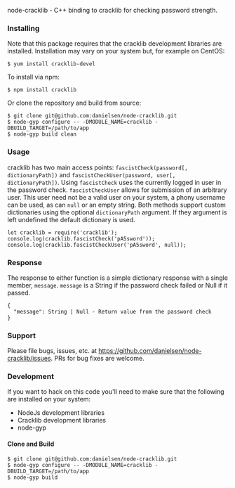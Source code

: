 node-cracklib - C++ binding to cracklib for checking password strength.

### Installing 

Note that this package requires that the cracklib development libraries are installed. Installation may vary on your system but, for example on CentOS:

    $ yum install cracklib-devel

To install via npm:
    
    $ npm install cracklib

Or clone the repository and build from source:

    $ git clone git@github.com:danielsen/node-cracklib.git
    $ node-gyp configure -- -DMODULE_NAME=cracklib -DBUILD_TARGET=/path/to/app
    $ node-gyp build clean

### Usage

cracklib has two main access points: `fascistCheck(password[, dictionaryPath])` and `fascistCheckUser(password, user[, dictionaryPath])`. Using `fascistCheck` uses the currently logged in user in the password check. `fascistCheckUser` allows for submission of an arbitrary user. This user need not be a valid user on your system, a phony username can be used, as can `null` or an empty string. Both methods support custom dictionaries using the optional `dictionaryPath` argument. If they argument is left undefined the default dictionary is used.

    let cracklib = require('cracklib');
    console.log(cracklib.fascistCheck('pA5sword'));
    console.log(cracklib.fascistCheckUser('pA5sword', null));

### Response

The response to either function is a simple dictionary response with a single member, `message`. `message` is a String if the password check failed or Null if it passed.

    {
      "message": String | Null - Return value from the password check
    }

### Support

Please file bugs, issues, etc. at https://github.com/danielsen/node-cracklib/issues. PRs for bug fixes are welcome.

### Development

If you want to hack on this code you'll need to make sure that the following are installed on your system:

- NodeJs development libraries
- Cracklib development libraries
- node-gyp

#### Clone and Build

    $ git clone git@github.com:danielsen/node-cracklib.git
    $ node-gyp configure -- -DMODULE_NAME=cracklib -DBUILD_TARGET=/path/to/app
    $ node-gyp build
